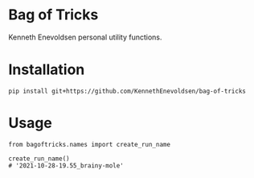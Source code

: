 # Bag of Tricks
Kenneth Enevoldsen personal utility functions.


# Installation
```
pip install git+https://github.com/KennethEnevoldsen/bag-of-tricks
```

# Usage
```
from bagoftricks.names import create_run_name

create_run_name()
# '2021-10-28-19.55_brainy-mole'
```